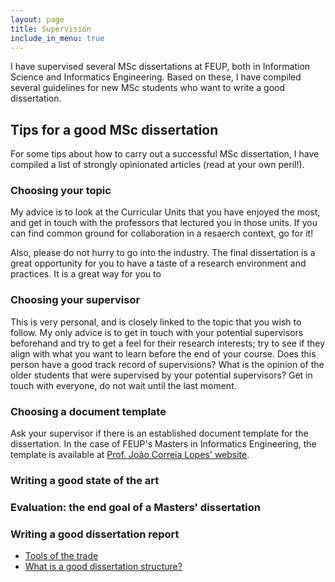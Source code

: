 ```yaml
---
layout: page
title: Supervision
include_in_menu: true
---
```


I have supervised several MSc dissertations at FEUP, both in Information Science and Informatics Engineering. Based on these, I have compiled several guidelines for new MSc students who want to write a good dissertation.

## Tips for a good MSc dissertation

For some tips about how to carry out a successful MSc dissertation, I have compiled a list of strongly opinionated articles (read at your own peril!).

### Choosing your topic

My advice is to look at the Curricular Units that you have enjoyed the most, and get in touch with the professors that lectured you in those units. If you can find common ground for collaboration in a resaerch context, go for it!

Also, please do not hurry to go into the industry. The final dissertation is a great opportunity for you to have a taste of a research environment and practices. It is a great way for you to 

### Choosing your supervisor

This is very personal, and is closely linked to the topic that you wish to follow. My only advice is to get in touch with your potential supervisors beforehand and try to get a feel for their research interests; try to see if they align with what you want to learn before the end of your course. Does this person have a good track record of supervisions? What is the opinion of the older students that were supervised by your potential supervisors? Get in touch with everyone, do not wait until the last moment.

### Choosing a document template

Ask your supervisor if there is an established document template for the dissertation. In the case of FEUP's Masters in Informatics Engineering, the template is available at [Prof. João Correia Lopes' website](https://web.fe.up.pt/~jlopes/doku.php/teach/feupteses).

### Writing a good state of the art

### Evaluation: the end goal of a Masters' dissertation

### Writing a good dissertation report

- [Tools of the trade](/supervision/tools)
- [What is a good dissertation structure?](/supervision/dissertation_structure)
